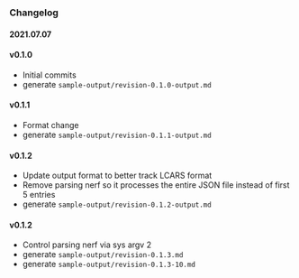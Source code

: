 ### Changelog

#### 2021.07.07
#### v0.1.0
- Initial commits
- generate `sample-output/revision-0.1.0-output.md`
#### v0.1.1
- Format change
- generate `sample-output/revision-0.1.1-output.md`
#### v0.1.2
- Update output format to better track LCARS format
- Remove parsing nerf so it processes the entire JSON file instead of first 5 entries
- generate `sample-output/revision-0.1.2-output.md`
#### v0.1.2
- Control parsing nerf via sys argv 2
- generate `sample-output/revision-0.1.3.md`
- generate `sample-output/revision-0.1.3-10.md`
